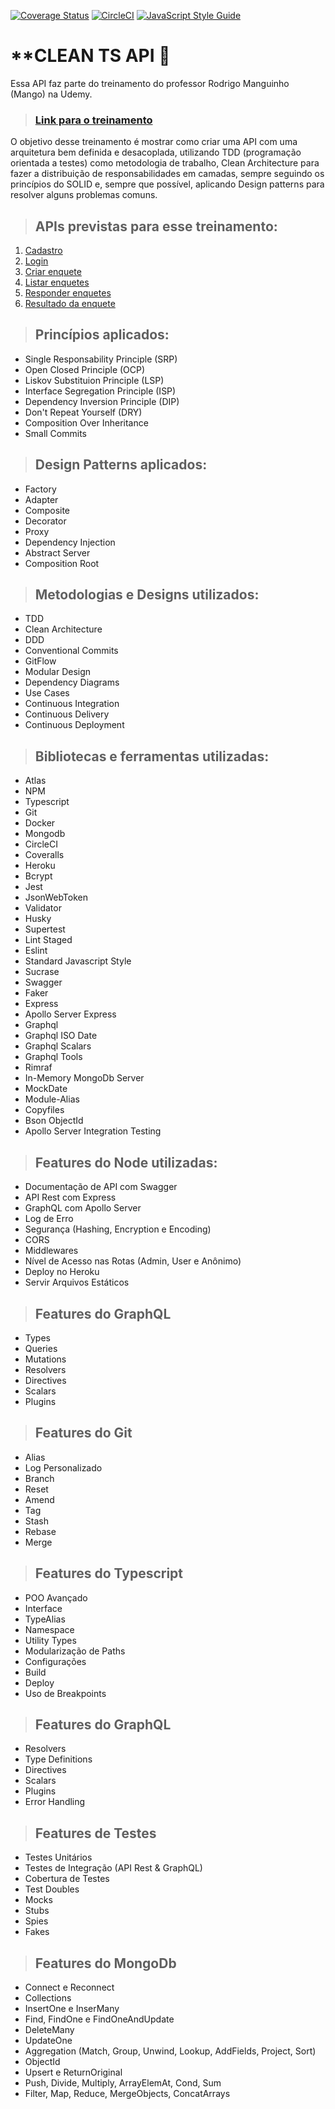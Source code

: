[![Coverage Status](https://coveralls.io/repos/github/lenodeoliveira/clean-ts-api/badge.svg?branch=main&kill_cache=1)](https://coveralls.io/github/lenodeoliveira/clean-ts-api?branch=main) [![CircleCI](https://circleci.com/gh/lenodeoliveira/clean-ts-api/tree/main.svg?style=svg)](https://circleci.com/gh/lenodeoliveira/clean-ts-api/tree/main) [![JavaScript Style Guide](https://img.shields.io/badge/code_style-standard-brightgreen.svg)](https://standardjs.com)


# **CLEAN TS API :rocket:

Essa API faz parte do treinamento do professor Rodrigo Manguinho (Mango) na Udemy.

> ### [Link para o treinamento](https://www.udemy.com/course/tdd-com-mango/)

O objetivo desse treinamento é mostrar como criar uma API com uma arquitetura bem definida e desacoplada, utilizando TDD (programação orientada a testes) como metodologia de trabalho, Clean Architecture para fazer a distribuição de responsabilidades em camadas, sempre seguindo os princípios do SOLID e, sempre que possível, aplicando Design patterns para resolver alguns problemas comuns.

> ## APIs previstas para esse treinamento:

1. [Cadastro](./requirements/signup.md)
1. [Login](./requirements/login.md)
1. [Criar enquete](./requirements/add-survey.md)
1. [Listar enquetes](./requirements/surveys.md)
1. [Responder enquetes](./requirements/answer-survey.md)
1. [Resultado da enquete](./requirements/survey-result.md)

> ## Princípios aplicados:
* Single Responsability Principle (SRP)
* Open Closed Principle (OCP)
* Liskov Substituion Principle (LSP)
* Interface Segregation Principle (ISP)
* Dependency Inversion Principle (DIP)
* Don't Repeat Yourself (DRY)
* Composition Over Inheritance 
* Small Commits

> ## Design Patterns aplicados:
* Factory
* Adapter 
* Composite
* Decorator
* Proxy
* Dependency Injection
* Abstract Server
* Composition Root

> ## Metodologias e Designs utilizados:
* TDD
* Clean Architecture
* DDD
* Conventional Commits
* GitFlow
* Modular Design 
* Dependency Diagrams
* Use Cases
* Continuous Integration
* Continuous Delivery
* Continuous Deployment

> ## Bibliotecas e ferramentas utilizadas:
* Atlas
* NPM 
* Typescript 
* Git
* Docker
* Mongodb
* CircleCI
* Coveralls
* Heroku
* Bcrypt
* Jest
* JsonWebToken
* Validator
* Husky
* Supertest
* Lint Staged
* Eslint
* Standard Javascript Style
* Sucrase
* Swagger
* Faker
* Express
* Apollo Server Express
* Graphql
* Graphql ISO Date
* Graphql Scalars
* Graphql Tools
* Rimraf
* In-Memory MongoDb Server
* MockDate
* Module-Alias
* Copyfiles
* Bson ObjectId
* Apollo Server Integration Testing

> ## Features do Node utilizadas:
* Documentação de API com Swagger
* API Rest com Express
* GraphQL com Apollo Server
* Log de Erro
* Segurança (Hashing, Encryption e Encoding)
* CORS
* Middlewares
* Nível de Acesso nas Rotas (Admin, User e Anônimo)
* Deploy no Heroku
* Servir Arquivos Estáticos

> ## Features do GraphQL
* Types
* Queries
* Mutations
* Resolvers
* Directives
* Scalars
* Plugins

> ## Features do Git
* Alias
* Log Personalizado
* Branch
* Reset
* Amend
* Tag
* Stash
* Rebase
* Merge

> ## Features do Typescript
* POO Avançado
* Interface
* TypeAlias
* Namespace
* Utility Types
* Modularização de Paths
* Configurações
* Build
* Deploy
* Uso de Breakpoints

> ## Features do GraphQL
* Resolvers
* Type Definitions
* Directives
* Scalars
* Plugins
* Error Handling

> ## Features de Testes
* Testes Unitários
* Testes de Integração (API Rest & GraphQL)
* Cobertura de Testes
* Test Doubles
* Mocks
* Stubs
* Spies
* Fakes

> ## Features do MongoDb
* Connect e Reconnect
* Collections
* InsertOne e InserMany
* Find, FindOne e FindOneAndUpdate
* DeleteMany
* UpdateOne
* Aggregation (Match, Group, Unwind, Lookup, AddFields, Project, Sort)
* ObjectId
* Upsert e ReturnOriginal
* Push, Divide, Multiply, ArrayElemAt, Cond, Sum
* Filter, Map, Reduce, MergeObjects, ConcatArrays
